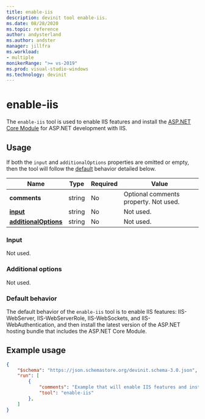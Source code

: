 ```yaml
---
title: enable-iis
description: devinit tool enable-iis.
ms.date: 08/28/2020
ms.topic: reference
author: andysterland
ms.author: andster
manager: jillfra
ms.workload:
- multiple
monikerRange: ">= vs-2019"
ms.prod: visual-studio-windows
ms.technology: devinit
---
```

# enable-iis

The `enable-iis` tool is used to enable IIS features and install the [ASP.NET Core Module](/aspnet/core/host-and-deploy/aspnet-core-module) for ASP.NET development with IIS.

## Usage

If both the `input` and `additionalOptions` properties are omitted or empty, then the tool will follow the [default](#default-behavior) behavior detailed below.

| Name                                             | Type   | Required | Value                                                                               |
|--------------------------------------------------|--------|----------|-------------------------------------------------------------------------------------|
| **comments**                                     | string | No       | Optional comments property. Not used.                                               |
| [**input**](#input)                              | string | No       | Not used.                                                                           |
| [**additionalOptions**](#additional-options)     | string | No       | Not used.                                                                           |

### Input

Not used.

### Additional options

Not used.

### Default behavior

The default behavior of the `enable-iis` tool is to enable IIS features: IIS-WebServer, IIS-WebServerRole, IIS-WebSockets, and IIS-WebAuthentication, and then install the latest version of the ASP.NET hosting bundle that includes the ASP.NET Core Module. 

## Example usage

```json
{
    "$schema": "https://json.schemastore.org/devinit.schema-3.0.json",
    "run": [
        {
            "comments": "Example that will enable IIS features and install the latest ASP.NET hosting bundle.",
            "tool": "enable-iis"
        },
    ]
}
```